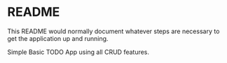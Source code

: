 # README

This README would normally document whatever steps are necessary to get the
application up and running.

Simple Basic TODO App using all CRUD features. 
